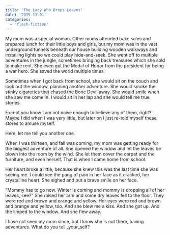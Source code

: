 ```yaml
---
title: 'The Lady Who Drops Leaves'
date: '2015-11-01'
categories:
  - 'flash-fiction'
---
```


My mom was a special woman. Other moms attended bake sales and prepared lunch
for their little boys and girls, but my mom was in the vast underground tunnels
beneath our house building wooden walkways and installing lights so we could
play hide-and-seek. She went off to multiple adventures in the jungle, sometimes
bringing back treasures which she sold to make rent. She even got the Medal of
Honor from the president for being a war hero. She saved the world multiple
times.

<!-- truncate -->


Sometimes when I got back from school, she would sit on the couch and look out
the window, planning another adventure. She would smoke the stinky cigarettes
that chased the Bone Devil away. She would smile when she saw me come in. I
would sit in her lap and she would tell me true stories.

Except you know I am not naive enough to believe any of them, right? Maybe I did
when I was very little, but later on I just re-told myself these stores to amuse
myself.

Here, let me tell you another one.

When I was thirteen, and fall was coming, my mom was getting ready for the
biggest adventure of all. She opened the window and let the leaves be blown into
the room by the wind. She let them cover the carpet and the furniture, and even
herself. That is when I came home from school.

Her heart broke a little, because she knew this was the last time she was seeing
me. I could see the pang of pain in her face as it cracked, her crystalline
heart. She sighed and put a brave smile on her face.

"Mommy has to go now. Winter is coming and mommy is dropping all of her leaves,
see?" She raised her arm and some dry leaves fell to the floor. They were red
and brown and orange and yellow. Her eyes were red and brown and orange and
yellow, too. And she blew me a kiss. And she got up. And the limped to the
window. And she flew away.

I have not seen my mom since, but I know she is out there, having adventures.
What do _you_ tell \_your_self?
